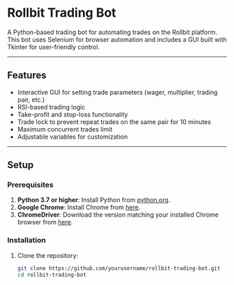 # Rollbit Trading Bot

A Python-based trading bot for automating trades on the Rollbit platform. This bot uses Selenium for browser automation and includes a GUI built with Tkinter for user-friendly control.

---

## Features
- Interactive GUI for setting trade parameters (wager, multiplier, trading pair, etc.)
- RSI-based trading logic
- Take-profit and stop-loss functionality
- Trade lock to prevent repeat trades on the same pair for 10 minutes
- Maximum concurrent trades limit
- Adjustable variables for customization

---

## Setup

### Prerequisites
1. **Python 3.7 or higher**: Install Python from [python.org](https://www.python.org/downloads/).
2. **Google Chrome**: Install Chrome from [here](https://www.google.com/chrome/).
3. **ChromeDriver**: Download the version matching your installed Chrome browser from [here](https://chromedriver.chromium.org/downloads).

### Installation
1. Clone the repository:
   ```bash
   git clone https://github.com/yourusername/rollbit-trading-bot.git
   cd rollbit-trading-bot
